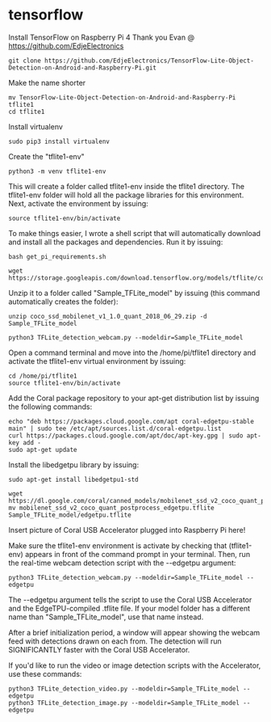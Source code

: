 # tensorflow
Install TensorFlow on Raspberry Pi 4
Thank you Evan @ https://github.com/EdjeElectronics
```
git clone https://github.com/EdjeElectronics/TensorFlow-Lite-Object-Detection-on-Android-and-Raspberry-Pi.git
```
Make the name shorter
```
mv TensorFlow-Lite-Object-Detection-on-Android-and-Raspberry-Pi tflite1
cd tflite1
```
Install virtualenv
```
sudo pip3 install virtualenv
```
Create the "tflite1-env"
```
python3 -m venv tflite1-env
```
This will create a folder called tflite1-env inside the tflite1 directory. The tflite1-env folder will hold all the package libraries for this environment. Next, activate the environment by issuing:
```
source tflite1-env/bin/activate
```
To make things easier, I wrote a shell script that will automatically download and install all the packages and dependencies. Run it by issuing:
```
bash get_pi_requirements.sh
```

```
wget https://storage.googleapis.com/download.tensorflow.org/models/tflite/coco_ssd_mobilenet_v1_1.0_quant_2018_06_29.zip
```
Unzip it to a folder called "Sample_TFLite_model" by issuing (this command automatically creates the folder):
```
unzip coco_ssd_mobilenet_v1_1.0_quant_2018_06_29.zip -d Sample_TFLite_model
```
```
python3 TFLite_detection_webcam.py --modeldir=Sample_TFLite_model
```
Open a command terminal and move into the /home/pi/tflite1 directory and activate the tflite1-env virtual environment by issuing:
```
cd /home/pi/tflite1
source tflite1-env/bin/activate
```
Add the Coral package repository to your apt-get distribution list by issuing the following commands:
```
echo "deb https://packages.cloud.google.com/apt coral-edgetpu-stable main" | sudo tee /etc/apt/sources.list.d/coral-edgetpu.list
curl https://packages.cloud.google.com/apt/doc/apt-key.gpg | sudo apt-key add -
sudo apt-get update
```
Install the libedgetpu library by issuing:
```
sudo apt-get install libedgetpu1-std
```
```
wget https://dl.google.com/coral/canned_models/mobilenet_ssd_v2_coco_quant_postprocess_edgetpu.tflite
mv mobilenet_ssd_v2_coco_quant_postprocess_edgetpu.tflite Sample_TFLite_model/edgetpu.tflite
```
Insert picture of Coral USB Accelerator plugged into Raspberry Pi here!

Make sure the tflite1-env environment is activate by checking that (tflite1-env) appears in front of the command prompt in your terminal. Then, run the real-time webcam detection script with the --edgetpu argument:
```
python3 TFLite_detection_webcam.py --modeldir=Sample_TFLite_model --edgetpu
```

The --edgetpu argument tells the script to use the Coral USB Accelerator and the EdgeTPU-compiled .tflite file. If your model folder has a different name than "Sample_TFLite_model", use that name instead.

After a brief initialization period, a window will appear showing the webcam feed with detections drawn on each from. The detection will run SIGNIFICANTLY faster with the Coral USB Accelerator.

If you'd like to run the video or image detection scripts with the Accelerator, use these commands:
```
python3 TFLite_detection_video.py --modeldir=Sample_TFLite_model --edgetpu
python3 TFLite_detection_image.py --modeldir=Sample_TFLite_model --edgetpu
```
